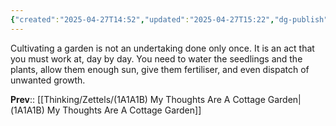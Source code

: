 ```yaml
---
{"created":"2025-04-27T14:52","updated":"2025-04-27T15:22","dg-publish":true,"dg-path":"Zettels/(1A1A1B2) Cultivating A Garden Is Continual Effort.md","permalink":"/zettels/1-a1-a1-b2-cultivating-a-garden-is-continual-effort/","dgPassFrontmatter":true,"noteIcon":"1"}
---
```


Cultivating a garden is not an undertaking done only once. It is an act that you must work at, day by day. You need to water the seedlings and the plants, allow them enough sun, give them fertiliser, and even dispatch of unwanted growth. 

**Prev**:: [[Thinking/Zettels/(1A1A1B) My Thoughts Are A Cottage Garden\|(1A1A1B) My Thoughts Are A Cottage Garden]]
